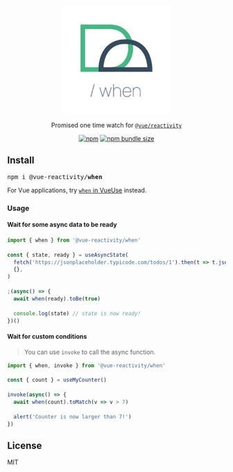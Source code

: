 <p align='center'>
<img src='https://github.com/vue-reactivity/art/blob/master/svg/package-when.svg?raw=true' height='250'>
</p>

<p align='center'>
Promised one time watch for <a href="https://github.com/vuejs/vue-next/tree/master/packages/reactivity"><code>@vue/reactivity</code></a>
</p>

<p align='center'>
  <a href="https://www.npmjs.com/package/@vue-reactivity/when"><img src="https://img.shields.io/npm/v/@vue-reactivity/when?color=43b883&label=" alt="npm"></a>
  <a href="https://bundlephobia.com/result?p=@vue-reactivity/when"><img src="https://img.shields.io/bundlephobia/minzip/@vue-reactivity/when?color=364a5e&label=" alt="npm bundle size"></a>
</p>

## Install

<pre>
npm i @vue-reactivity/<b>when</b>
</pre>

For Vue applications, try [`when` in VueUse](https://vueuse.js.org/?path=/story/utilities--when) instead.

### Usage

#### Wait for some async data to be ready

```js
import { when } from '@vue-reactivity/when'

const { state, ready } = useAsyncState(
  fetch('https://jsonplaceholder.typicode.com/todos/1').then(t => t.json()),
  {},
)

;(async() => {
  await when(ready).toBe(true)

  console.log(state) // state is now ready!
})()
```

#### Wait for custom conditions

> You can use `invoke` to call the async function.

```js
import { when, invoke } from '@vue-reactivity/when'

const { count } = useMyCounter()

invoke(async() => {
  await when(count).toMatch(v => v > 7)

  alert('Counter is now larger than 7!')
})
```

## License

MIT
